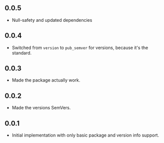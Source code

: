 ## 0.0.5

* Null-safety and updated dependencies

## 0.0.4

* Switched from `version` to `pub_semver` for versions, because it's the standard.

## 0.0.3

* Made the package actually work.

## 0.0.2

* Made the versions SemVers.

## 0.0.1

* Initial implementation with only basic package and version info support.
